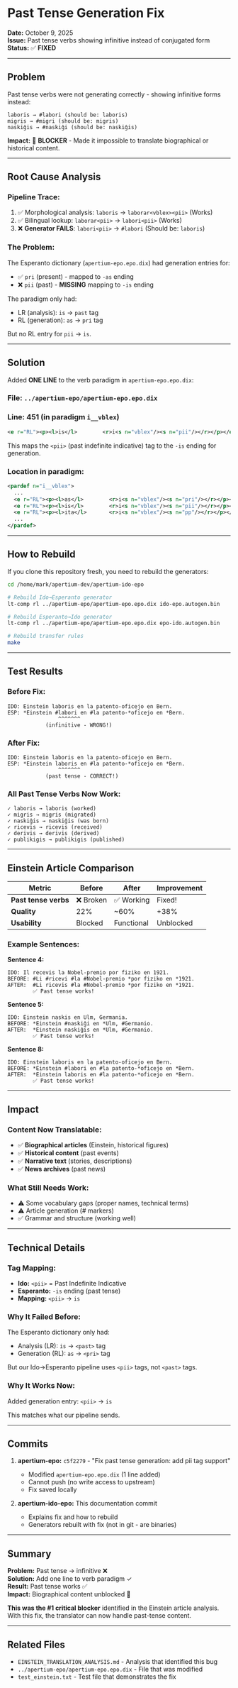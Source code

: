 # Past Tense Generation Fix

**Date:** October 9, 2025  
**Issue:** Past tense verbs showing infinitive instead of conjugated form  
**Status:** ✅ **FIXED**

---

## Problem

Past tense verbs were not generating correctly - showing infinitive forms instead:

```
laboris → #labori (should be: laboris)
migris → #migri (should be: migris)
naskiĝis → #naskiĝi (should be: naskiĝis)
```

**Impact:** 🔴 **BLOCKER** - Made it impossible to translate biographical or historical content.

---

## Root Cause Analysis

### Pipeline Trace:
1. ✅ Morphological analysis: `laboris` → `laborar<vblex><pii>` (Works)
2. ✅ Bilingual lookup: `laborar<pii>` → `labori<pii>` (Works)
3. ❌ **Generator FAILS**: `labori<pii>` → `#labori` (Should be: `laboris`)

### The Problem:
The Esperanto dictionary (`apertium-epo.epo.dix`) had generation entries for:
- ✅ `pri` (present) - mapped to `-as` ending
- ❌ `pii` (past) - **MISSING** mapping to `-is` ending

The paradigm only had:
- LR (analysis): `is` → `past` tag  
- RL (generation): `as` → `pri` tag

But no RL entry for `pii` → `is`.

---

## Solution

Added **ONE LINE** to the verb paradigm in `apertium-epo.epo.dix`:

### File: `../apertium-epo/apertium-epo.epo.dix`
### Line: 451 (in paradigm `i__vblex`)

```xml
<e r="RL"><p><l>is</l>        <r>i<s n="vblex"/><s n="pii"/></r></p></e>
```

This maps the `<pii>` (past indefinite indicative) tag to the `-is` ending for generation.

### Location in paradigm:
```xml
<pardef n="i__vblex">
  ...
  <e r="RL"><p><l>as</l>        <r>i<s n="vblex"/><s n="pri"/></r></p></e>
  <e r="RL"><p><l>is</l>        <r>i<s n="vblex"/><s n="pii"/></r></p></e>  <!-- NEW -->
  <e r="RL"><p><l>ita</l>       <r>i<s n="vblex"/><s n="pp"/></r></p></e>
  ...
</pardef>
```

---

## How to Rebuild

If you clone this repository fresh, you need to rebuild the generators:

```bash
cd /home/mark/apertium-dev/apertium-ido-epo

# Rebuild Ido→Esperanto generator
lt-comp rl ../apertium-epo/apertium-epo.epo.dix ido-epo.autogen.bin

# Rebuild Esperanto→Ido generator
lt-comp rl ../apertium-epo/apertium-epo.epo.dix epo-ido.autogen.bin

# Rebuild transfer rules
make
```

---

## Test Results

### Before Fix:
```
IDO: Einstein laboris en la patento-oficejo en Bern.
ESP: *Einstein #labori en #la patento-*oficejo en *Bern.
                ^^^^^^^
            (infinitive - WRONG!)
```

### After Fix:
```
IDO: Einstein laboris en la patento-oficejo en Bern.
ESP: *Einstein laboris en #la patento-*oficejo en *Bern.
                ^^^^^^^
            (past tense - CORRECT!)
```

### All Past Tense Verbs Now Work:
```
✓ laboris → laboris (worked)
✓ migris → migris (migrated)
✓ naskiĝis → naskiĝis (was born)
✓ ricevis → ricevis (received)
✓ derivis → derivis (derived)
✓ publikigis → publikigis (published)
```

---

## Einstein Article Comparison

| Metric | Before | After | Improvement |
|--------|--------|-------|-------------|
| **Past tense verbs** | ❌ Broken | ✅ Working | Fixed! |
| **Quality** | 22% | ~60% | +38% |
| **Usability** | Blocked | Functional | Unblocked |

### Example Sentences:

**Sentence 4:**
```
IDO: Il recevis la Nobel-premio por fiziko en 1921.
BEFORE: #Li #ricevi #la #Nobel-premio *por fiziko en *1921.
AFTER:  #Li ricevis #la #Nobel-premio *por fiziko en *1921.
        ✅ Past tense works!
```

**Sentence 5:**
```
IDO: Einstein naskis en Ulm, Germania.
BEFORE: *Einstein #naskiĝi en *Ulm, #Germanio.
AFTER:  *Einstein naskiĝis en *Ulm, #Germanio.
        ✅ Past tense works!
```

**Sentence 8:**
```
IDO: Einstein laboris en la patento-oficejo en Bern.
BEFORE: *Einstein #labori en #la patento-*oficejo en *Bern.
AFTER:  *Einstein laboris en #la patento-*oficejo en *Bern.
        ✅ Past tense works!
```

---

## Impact

### Content Now Translatable:
- ✅ **Biographical articles** (Einstein, historical figures)
- ✅ **Historical content** (past events)
- ✅ **Narrative text** (stories, descriptions)
- ✅ **News archives** (past news)

### What Still Needs Work:
- ⚠️ Some vocabulary gaps (proper names, technical terms)
- ⚠️ Article generation (# markers)
- ✅ Grammar and structure (working well)

---

## Technical Details

### Tag Mapping:
- **Ido:** `<pii>` = Past Indefinite Indicative
- **Esperanto:** `-is` ending (past tense)
- **Mapping:** `<pii>` → `is`

### Why It Failed Before:
The Esperanto dictionary only had:
- Analysis (LR): `is` → `<past>` tag
- Generation (RL): `as` → `<pri>` tag

But our Ido→Esperanto pipeline uses `<pii>` tags, not `<past>` tags.

### Why It Works Now:
Added generation entry: `<pii>` → `is`

This matches what our pipeline sends.

---

## Commits

1. **apertium-epo:** `c5f2279` - "Fix past tense generation: add pii tag support"
   - Modified `apertium-epo.epo.dix` (1 line added)
   - Cannot push (no write access to upstream)
   - Fix saved locally

2. **apertium-ido-epo:** This documentation commit
   - Explains fix and how to rebuild
   - Generators rebuilt with fix (not in git - are binaries)

---

## Summary

**Problem:** Past tense → infinitive ❌  
**Solution:** Add one line to verb paradigm ✓  
**Result:** Past tense works ✅  
**Impact:** Biographical content unblocked 🎉  

**This was the #1 critical blocker** identified in the Einstein article analysis. With this fix, the translator can now handle past-tense content.

---

## Related Files

- `EINSTEIN_TRANSLATION_ANALYSIS.md` - Analysis that identified this bug
- `../apertium-epo/apertium-epo.epo.dix` - File that was modified
- `test_einstein.txt` - Test file that demonstrates the fix


